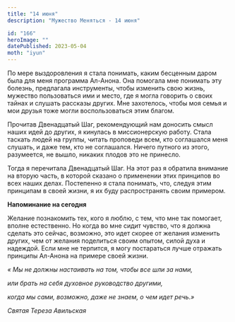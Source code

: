 ```yaml
---
title: "14 июня"
description: "Мужество Меняться - 14 июня"

id: "166"
heroImage: ""
datePublished: 2023-05-04
moth: "iyun"
---
```


По мере выздоровления я стала понимать, каким бесценным даром была для меня
программа Ал-Анона. Она помогала мне понимать эту болезнь, предлагала
инструменты, чтобы изменить свою жизнь, мужество пользоваться ими и место, где
я могла говорить о своих тайнах и слушать рассказы других. Мне захотелось,
чтобы моя семья и мои друзья тоже могли воспользоваться этим благом.

Прочитав Двенадцатый Шаг, рекомендующий нам доносить смысл наших идей до
других, я кинулась в миссионерскую работу. Стала таскать людей на группы,
читать проповеди всем, кто соглашался меня слушать, и даже тем, кто не
соглашался. Ничего путного из этого, разумеется, не вышло, никаких плодов это
не принесло.

Тогда я перечитала Двенадцатый Шаг. На этот раз я обратила внимание на вторую
часть, в которой сказано о применении этих принципов во всех наших делах.
Постепенно я стала понимать, что, следуя этим принципам в своей жизни, я их
буду распространять своим примером.

**Напоминание на сегодня**

Желание познакомить тех, кого я люблю, с тем, что мне так помогает, вполне
естественно. Но когда во мне сидит чувство, что я должна сделать это сейчас,
возможно, это идет скорее от желания изменить других, чем от желания
поделиться своим опытом, силой духа и надеждой. Если мне не терпится, я могу
постараться лучше отражать принципы Ал-Анона на примере своей жизни.

_« Мы не должны настаивать на том, чтобы все шли за нами,_

_или брать на себя духовное руководство другими,_

_когда мы сами, возможно, даже не знаем, о чем идет речь.»_

_Святая Тереза Авильская_
